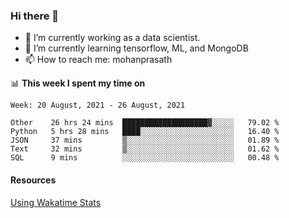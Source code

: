 ### Hi there 👋

- 🔭 I’m currently working as a data scientist.
- 🌱 I’m currently learning tensorflow, ML, and MongoDB
- 📫 How to reach me: mohanprasath

📊 **This week I spent my time on**
<!--START_SECTION:waka-->
```text
Week: 20 August, 2021 - 26 August, 2021

Other    26 hrs 24 mins  ███████████████████▓░░░░░   79.02 % 
Python   5 hrs 28 mins   ████░░░░░░░░░░░░░░░░░░░░░   16.40 % 
JSON     37 mins         ▒░░░░░░░░░░░░░░░░░░░░░░░░   01.89 % 
Text     32 mins         ▒░░░░░░░░░░░░░░░░░░░░░░░░   01.62 % 
SQL      9 mins          ░░░░░░░░░░░░░░░░░░░░░░░░░   00.48 % 
```
<!--END_SECTION:waka-->

#### Resources
[Using Wakatime Stats](https://github.com/marketplace/actions/waka-readme)
